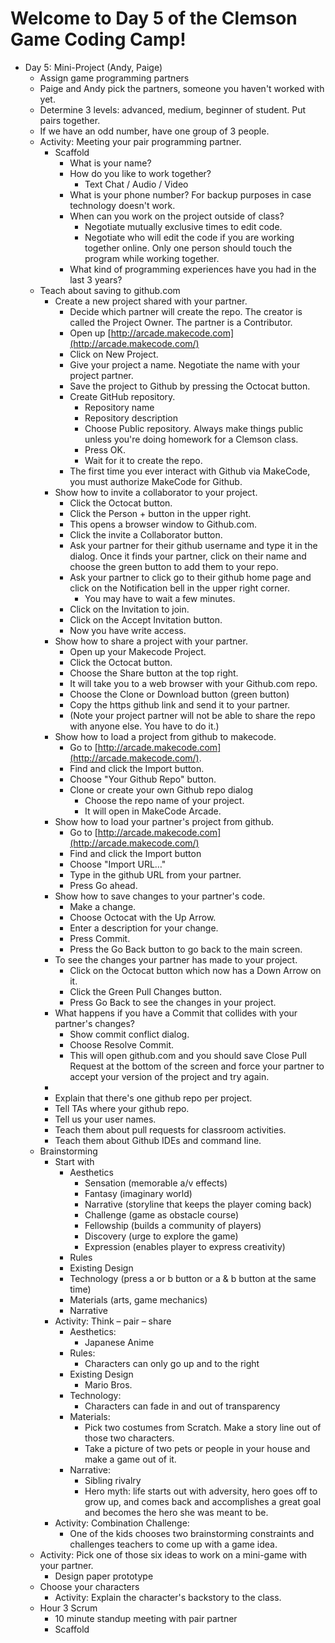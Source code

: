 
# Welcome to Day 5 of the Clemson Game Coding Camp!
- Day 5: Mini-Project (Andy, Paige)
    - Assign game programming partners
    - Paige and Andy pick the partners, someone you haven&#39;t worked with yet.
    - Determine 3 levels: advanced, medium, beginner of student. Put pairs together.
    - If we have an odd number, have one group of 3 people.
    - Activity: Meeting your pair programming partner.
      - Scaffold
        - What is your name?
        - How do you like to work together?
          - Text Chat / Audio / Video
        - What is your phone number? For backup purposes in case technology doesn&#39;t work.
        - When can you work on the project outside of class?
          - Negotiate mutually exclusive times to edit code.
          - Negotiate who will edit the code if you are working together online. Only one person should touch the program while working together.
        - What kind of programming experiences have you had in the last 3 years?
    - Teach about saving to github.com
      - Create a new project shared with your partner.
        - Decide which partner will create the repo. The creator is called the Project Owner. The partner is a Contributor.
        - Open up [http://arcade.makecode.com](http://arcade.makecode.com/)
        - Click on New Project.
        - Give your project a name. Negotiate the name with your project partner.
        - Save the project to Github by pressing the Octocat button.
        - Create GitHub repository.
          - Repository name
          - Repository description
          - Choose Public repository. Always make things public unless you&#39;re doing homework for a Clemson class.
          - Press OK.
          - Wait for it to create the repo.
        - The first time you ever interact with Github via MakeCode, you must authorize MakeCode for Github.
      - Show how to invite a collaborator to your project.
        - Click the Octocat button.
        - Click the Person + button in the upper right.
        - This opens a browser window to Github.com.
        - Click the invite a Collaborator button.
        - Ask your partner for their github username and type it in the dialog. Once it finds your partner, click on their name and choose the green button to add them to your repo.
        - Ask your partner to click go to their github home page and click on the Notification bell in the upper right corner.
          - You may have to wait a few minutes.
        - Click on the Invitation to join.
        - Click on the Accept Invitation button.
        - Now you have write access.
      - Show how to share a project with your partner.
        - Open up your Makecode Project.
        - Click the Octocat button.
        - Choose the Share button at the top right.
        - It will take you to a web browser with your Github.com repo.
        - Choose the Clone or Download button (green button)
        - Copy the https github link and send it to your partner.
        - (Note your project partner will not be able to share the repo with anyone else. You have to do it.)
      - Show how to load a project from github to makecode.
        - Go to [http://arcade.makecode.com](http://arcade.makecode.com/).
        - Find and click the Import button.
        - Choose &quot;Your Github Repo&quot; button.
        - Clone or create your own Github repo dialog
          - Choose the repo name of your project.
          - It will open in MakeCode Arcade.
      - Show how to load your partner&#39;s project from github.
        - Go to [http://arcade.makecode.com](http://arcade.makecode.com/)
        - Find and click the Import button
        - Choose &quot;Import URL…&quot;
        - Type in the github URL from your partner.
        - Press Go ahead.
      - Show how to save changes to your partner&#39;s code.
        - Make a change.
        - Choose Octocat with the Up Arrow.
        - Enter a description for your change.
        - Press Commit.
        - Press the Go Back button to go back to the main screen.
      - To see the changes your partner has made to your project.
        - Click on the Octocat button which now has a Down Arrow on it.
        - Click the Green Pull Changes button.
        - Press Go Back to see the changes in your project.
      - What happens if you have a Commit that collides with your partner&#39;s changes?
        - Show commit conflict dialog.
        - Choose Resolve Commit.
        - This will open github.com and you should save Close Pull Request at the bottom of the screen and force your partner to accept your version of the project and try again.
      -
      - Explain that there&#39;s one github repo per project.
      - Tell TAs where your github repo.
      - Tell us your user names.
      - Teach them about pull requests for classroom activities.
      - Teach them about Github IDEs and command line.
    - Brainstorming
      - Start with
        - Aesthetics
          - Sensation (memorable a/v effects)
          - Fantasy (imaginary world)
          - Narrative (storyline that keeps the player coming back)
          - Challenge (game as obstacle course)
          - Fellowship (builds a community of players)
          - Discovery (urge to explore the game)
          - Expression (enables player to express creativity)
        - Rules
        - Existing Design
        - Technology (press a or b button or a & b button at the same time)
        - Materials (arts, game mechanics)
        - Narrative
      - Activity: Think – pair – share
        - Aesthetics:
          - Japanese Anime
        - Rules:
          - Characters can only go up and to the right
        - Existing Design
          - Mario Bros.
        - Technology:
          - Characters can fade in and out of transparency
        - Materials:
          - Pick two costumes from Scratch. Make a story line out of those two characters.
          - Take a picture of two pets or people in your house and make a game out of it.
        - Narrative:
          - Sibling rivalry
          - Hero myth: life starts out with adversity, hero goes off to grow up, and comes back and accomplishes a great goal and becomes the hero she was meant to be.
      - Activity: Combination Challenge:
        - One of the kids chooses two brainstorming constraints and challenges teachers to come up with a game idea.
    - Activity: Pick one of those six ideas to work on a mini-game with your partner.
      - Design paper prototype
    - Choose your characters
      - Activity: Explain the character&#39;s backstory to the class.
    - Hour 3 Scrum
      - 10 minute standup meeting with pair partner
      - Scaffold
